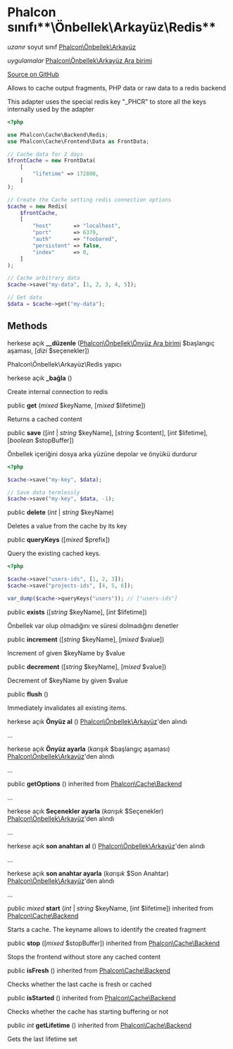 # Phalcon sınıfı**\\Önbellek\\Arkayüz\\Redis**

*uzanır* soyut sınıf [Phalcon\Önbellek\Arkayüz](/en/3.2/api/Phalcon_Cache_Backend)

*uygulamalar* [Phalcon\Önbellek\Arkayüz Ara birimi](/en/3.2/api/Phalcon_Cache_BackendInterface)

<a href="https://github.com/phalcon/cphalcon/blob/master/phalcon/cache/backend/redis.zep" class="btn btn-default btn-sm">Source on GitHub</a>

Allows to cache output fragments, PHP data or raw data to a redis backend

This adapter uses the special redis key "_PHCR" to store all the keys internally used by the adapter

```php
<?php

use Phalcon\Cache\Backend\Redis;
use Phalcon\Cache\Frontend\Data as FrontData;

// Cache data for 2 days
$frontCache = new FrontData(
    [
        "lifetime" => 172800,
    ]
);

// Create the Cache setting redis connection options
$cache = new Redis(
    $frontCache,
    [
        "host"       => "localhost",
        "port"       => 6379,
        "auth"       => "foobared",
        "persistent" => false,
        "index"      => 0,
    ]
);

// Cache arbitrary data
$cache->save("my-data", [1, 2, 3, 4, 5]);

// Get data
$data = $cache->get("my-data");

```

## Methods

herkese açık **__düzenle** ([Phalcon\Önbellek\Önyüz Ara birimi](/en/3.2/api/Phalcon_Cache_FrontendInterface) $başlangıç aşaması, [*dizi* $seçenekler])

Phalcon\\Önbellek\\Arkayüz\\Redis yapıcı

herkese açık **_bağla** ()

Create internal connection to redis

public **get** (*mixed* $keyName, [*mixed* $lifetime])

Returns a cached content

public **save** ([*int* | *string* $keyName], [*string* $content], [*int* $lifetime], [*boolean* $stopBuffer])

Önbellek içeriğini dosya arka yüzüne depolar ve önyükü durdurur

```php
<?php

$cache->save("my-key", $data);

// Save data termlessly
$cache->save("my-key", $data, -1);

```

public **delete** (*int* | *string* $keyName)

Deletes a value from the cache by its key

public **queryKeys** ([*mixed* $prefix])

Query the existing cached keys.

```php
<?php

$cache->save("users-ids", [1, 2, 3]);
$cache->save("projects-ids", [4, 5, 6]);

var_dump($cache->queryKeys("users")); // ["users-ids"]

```

public **exists** ([*string* $keyName], [*int* $lifetime])

Önbellek var olup olmadığını ve süresi dolmadığını denetler

public **increment** ([*string* $keyName], [*mixed* $value])

Increment of given $keyName by $value

public **decrement** ([*string* $keyName], [*mixed* $value])

Decrement of $keyName by given $value

public **flush** ()

Immediately invalidates all existing items.

herkese açık **Önyüz al** () [Phalcon\Önbellek\Arkayüz](/en/3.2/api/Phalcon_Cache_Backend)'den alındı

...

herkese açık **Önyüz ayarla** (*karışık* $başlangıç aşaması) [Phalcon\Önbellek\Arkayüz](/en/3.2/api/Phalcon_Cache_Backend)'den alındı

...

public **getOptions** () inherited from [Phalcon\Cache\Backend](/en/3.2/api/Phalcon_Cache_Backend)

...

herkese açık **Seçenekler ayarla** (*karışık* $Seçenekler) [Phalcon\Önbellek\Arkayüz](/en/3.2/api/Phalcon_Cache_Backend)'den alındı

...

herkese açık **son anahtarı al** () [Phalcon\Önbellek\Arkayüz](/en/3.2/api/Phalcon_Cache_Backend)'den alındı

...

herkese açık **son anahtar ayarla** (*karışık* $Son Anahtar) [Phalcon\Önbellek\Arkayüz](/en/3.2/api/Phalcon_Cache_Backend)'den alındı

...

public *mixed* **start** (*int* | *string* $keyName, [*int* $lifetime]) inherited from [Phalcon\Cache\Backend](/en/3.2/api/Phalcon_Cache_Backend)

Starts a cache. The keyname allows to identify the created fragment

public **stop** ([*mixed* $stopBuffer]) inherited from [Phalcon\Cache\Backend](/en/3.2/api/Phalcon_Cache_Backend)

Stops the frontend without store any cached content

public **isFresh** () inherited from [Phalcon\Cache\Backend](/en/3.2/api/Phalcon_Cache_Backend)

Checks whether the last cache is fresh or cached

public **isStarted** () inherited from [Phalcon\Cache\Backend](/en/3.2/api/Phalcon_Cache_Backend)

Checks whether the cache has starting buffering or not

public *int* **getLifetime** () inherited from [Phalcon\Cache\Backend](/en/3.2/api/Phalcon_Cache_Backend)

Gets the last lifetime set